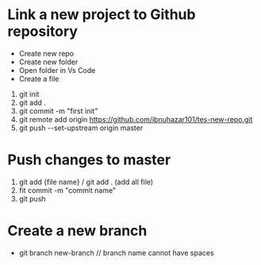 # Link a new project to Github repository

- Create new repo
- Create new folder
- Open folder in Vs Code
- Create a file

1. git init
2. git add .
3. git commit -m "first init"
4. git remote add origin https://github.com/ibnuhazar101/tes-new-repo.git
5. git push --set-upstream origin master

# Push changes to master

1. git add {file name} / git add . (add all file)
2. fit commit -m "commit name"
3. git push

# Create a new branch

- git branch new-branch // branch name cannot have spaces
